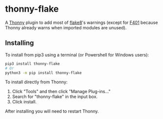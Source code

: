 # thonny-flake
A [Thonny](https://github.com/thonny/thonny) plugin to add most of [flake8](https://github.com/PyCQA/flake8)'s warnings (except for [F401](https://www.flake8rules.com/rules/F401.html) because Thonny already warns when imported modules are unused).

## Installing
To install from pip3 using a terminal (or Powershell for Windows users):
```bash
pip3 install thonny-flake
# Or
python3 -m pip install thonny-flake
```

To install directly from Thonny:
1. Click "Tools" and then click "Manage Plug-ins..."
2. Search for "thonny-flake" in the input box.
3. Click install.

After installing you will need to restart Thonny.

